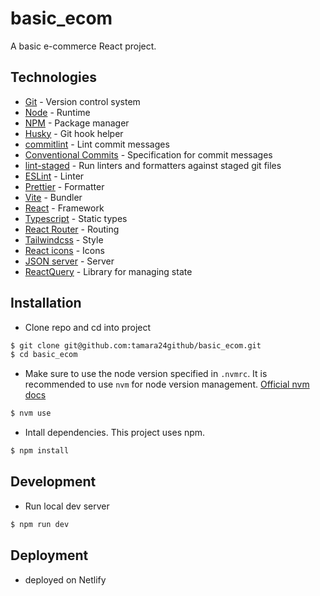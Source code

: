 # basic_ecom

A basic e-commerce React project.

## Technologies

- [Git](https://git-scm.com/) - Version control system
- [Node](https://nodejs.org/en) - Runtime
- [NPM](https://www.npmjs.com/) - Package manager
- [Husky](https://typicode.github.io/husky/) - Git hook helper
- [commitlint](https://commitlint.js.org/) - Lint commit messages
- [Conventional Commits](https://www.conventionalcommits.org/en/v1.0.0-beta.2/) - Specification for commit messages
- [lint-staged](https://github.com/okonet/lint-staged/) - Run linters and formatters against staged git files
- [ESLint](https://eslint.org/) - Linter
- [Prettier](https://prettier.io/) - Formatter
- [Vite](https://vitejs.dev/) - Bundler
- [React](https://react.dev/) - Framework
- [Typescript](https://www.typescriptlang.org/) - Static types
- [React Router](https://reactrouter.com/en/main) - Routing
- [Tailwindcss](https://tailwindcss.com/) - Style
- [React icons](https://react-icons.github.io/react-icons/) - Icons
- [JSON server](https://www.npmjs.com/package/json-server) - Server
- [ReactQuery](https://tanstack.com/query/latest) - Library for managing state

## Installation

- Clone repo and cd into project

```sh
$ git clone git@github.com:tamara24github/basic_ecom.git
$ cd basic_ecom
```

- Make sure to use the node version specified in `.nvmrc`. It is recommended to use `nvm` for node version management. [Official nvm docs](https://github.com/nvm-sh/nvm/blob/master/README.md)

```sh
$ nvm use
```

- Intall dependencies. This project uses npm.

```sh
$ npm install

```

## Development

- Run local dev server

```sh
$ npm run dev

```

## Deployment

- deployed on Netlify
